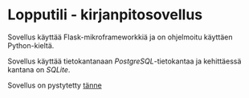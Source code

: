 # Lopputili - kirjanpitosovellus

Sovellus käyttää Flask-mikroframeworkkiä ja on ohjelmoitu käyttäen Python-kieltä.  

Sovellus käyttää tietokantanaan *PostgreSQL*-tietokantaa ja kehittäessä kantana on *SQLite*.

Sovellus on pystytetty [tänne](http://lopputili.viski.me/)
